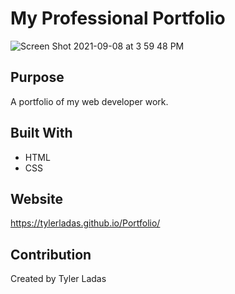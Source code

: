 # My Professional Portfolio
![Screen Shot 2021-09-08 at 3 59 48 PM](https://user-images.githubusercontent.com/78171259/132577090-9270f7ee-7e0b-4a93-85f9-e52a0bc4d521.png)

## Purpose
A portfolio of my web developer work. 

## Built With
* HTML
* CSS

## Website
https://tylerladas.github.io/Portfolio/

## Contribution
Created by Tyler Ladas
